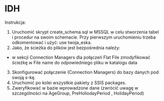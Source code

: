 # IDH

Instrukcja:
1. Uruchomić skrypt create_schema.sql w MSSQL w celu stworzenia tabel i procedur na swoim schemacie. Przy pierwszym uruchomieniu trzeba odkomentować i użyć: use twoja_eska.
2. Jako, że ścieżka do plików jest bezpośrednia należy:
  - w sekcji Connection Managers dla połączeń Flat File zmodyfikować ścieżkę w File name do odpowiedniego pliku w katalogu data
3. Skonfigurować połączenie (Connection Managers) do bazy danych pod swoją s-kę.
4. Uruchomić po kolei wszystkie pakiety z SSIS packages.
5. Zweryfikować w bazie wprowadzone dane (zwrócić uwagę w szczególności na AgeGroup, PreHoliodayPeriod , HolidayPeriod)
